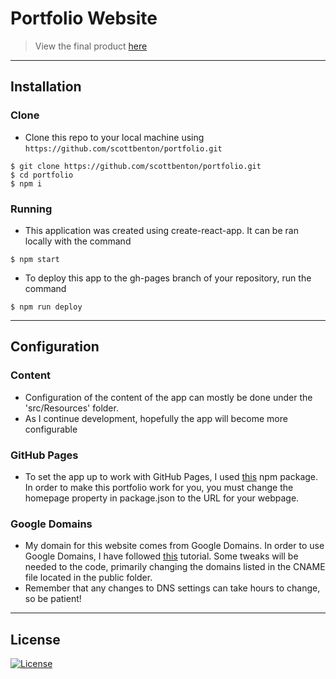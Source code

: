 # Portfolio Website

> View the final product [here](https://scottbenton.github.io/portfolio/)

---

## Installation

### Clone

- Clone this repo to your local machine using `https://github.com/scottbenton/portfolio.git`

```shell
$ git clone https://github.com/scottbenton/portfolio.git
$ cd portfolio
$ npm i 
```
### Running

- This application was created using create-react-app. It can be ran locally with the command 
```shell
$ npm start
```
- To deploy this app to the gh-pages branch of your repository, run the command
```shell
$ npm run deploy
```
---

## Configuration

### Content
- Configuration of the content of the app can mostly be done under the 'src/Resources' folder. 
- As I continue development, hopefully the app will become more configurable

### GitHub Pages
- To set the app up to work with GitHub Pages, I used [this](https://github.com/gitname/react-gh-pages) npm package. In order to make this portfolio work for you, you must change the homepage property in package.json to the URL for your webpage.

### Google Domains
- My domain for this website comes from Google Domains. In order to use Google Domains, I have followed [this](http://www.curtismlarson.com/blog/2015/04/12/github-pages-google-domains/?source=post_page-----3dd8d90cc33b----------------------) tutorial. Some tweaks will be needed to the code, primarily changing the domains listed in the CNAME file located in the public folder. 
- Remember that any changes to DNS settings can take hours to change, so be patient!
---

## License

[![License](http://img.shields.io/:license-mit-blue.svg?style=flat-square)](http://badges.mit-license.org)
